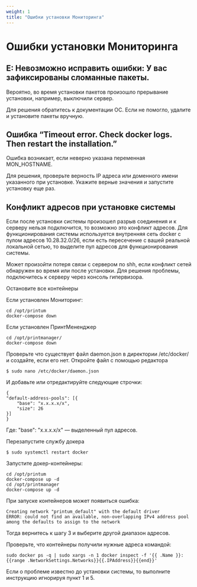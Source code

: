 ```yaml
---
weight: 1
title: "Ошибки установки Мониторинга"
--- 
```


# Ошибки установки Мониторинга

## E: Невозможно исправить ошибки: У вас зафиксированы сломанные пакеты.

Вероятно, во время установки пакетов произошло прерывание установки, например, выключили сервер.

Для решения обратитесь к документации ОС. Если не помогло, удалите и установите пакеты вручную. 

## Ошибка “Timeout error. Check docker logs. Then restart the installation.”
Ошибка возникает, если неверно указана переменная MON_HOSTNAME.

Для решения, проверьте верность IP адреса или доменного имени указанного при установке. Укажите верные значения и запустите установку еще раз.

## Конфликт адресов при установке системы
Если после установки системы произошел разрыв соединения и к серверу нельзя подключится, то возможно это конфликт адресов. Для функционирования системы используется внутренняя сеть docker c пулом адресов 10.28.32.0/26, если есть пересечение с вашей реальной локальной сетью, то выделите пул адресов для функционирования системы.

Может произойти потеря связи с сервером по shh, если конфликт сетей обнаружен во время или после установки. Для решения проблемы, подключитесь к серверу через консоль гипервизора.

Остановите все контейнеры

Если установлен Мониторинг:

    cd /opt/printum
    docker-compose down

Если установлен ПринтМененджер

    cd /opt/printmanager/
    docker-compose down

Проверьте что существует файл daemon.json в директории /etc/docker/ и создайте, если его нет.
Откройте файл с помощью редактора

    $ sudo nano /etc/docker/daemon.json

И добавьте или отредактируйте следующие строчки:

    {
    "default-address-pools": [{
        "base": "х.х.х.х/х",
        "size": 26
    }]
    }

Где:
    "base": "х.х.х.х/х" — выделенный пул адресов.

Перезапустите службу докера 

    $ sudo systemctl restart docker


Запустите докер-контейнеры:

    cd /opt/printum
    docker-compose up -d
    cd /opt/printmanager
    docker-compose up -d

При запуске контейнеров может появиться ошибка:

    Creating network "printum_default" with the default driver
    ERROR: could not find an available, non-overlapping IPv4 address pool among the defaults to assign to the network

Тогда вернитесь к шагу 3 и выберите другой диапазон адресов. 

Проверьте, что контейнеры получили нужные адреса командой:

    sudo docker ps -q | sudo xargs -n 1 docker inspect -f '{{ .Name }}: {{range .NetworkSettings.Networks}}{{.IPAddress}}{{end}}'

Если о проблеме известно до установки системы, то выполните инструкцию игнорируя пункт 1 и 5. 
